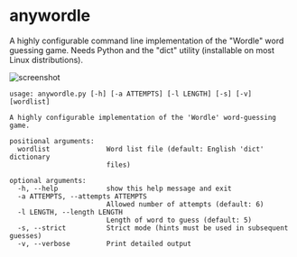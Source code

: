 # anywordle
A highly configurable command line implementation of the "Wordle" word guessing game. Needs Python and the "dict" utility (installable on most Linux distributions). 

![screenshot](https://user-images.githubusercontent.com/136928/153071478-f202cd05-ac76-48d8-86a8-0690453da1a1.png)

```
usage: anywordle.py [-h] [-a ATTEMPTS] [-l LENGTH] [-s] [-v] [wordlist]

A highly configurable implementation of the 'Wordle' word-guessing game.

positional arguments:
  wordlist              Word list file (default: English 'dict' dictionary
                        files)

optional arguments:
  -h, --help            show this help message and exit
  -a ATTEMPTS, --attempts ATTEMPTS
                        Allowed number of attempts (default: 6)
  -l LENGTH, --length LENGTH
                        Length of word to guess (default: 5)
  -s, --strict          Strict mode (hints must be used in subsequent guesses)
  -v, --verbose         Print detailed output
```




